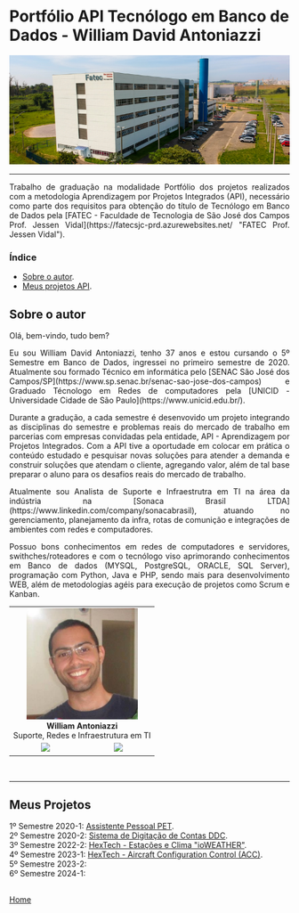 # Portfólio API Tecnólogo em Banco de Dados - William David Antoniazzi

<div align="center">
    
![FATEC - Faculdade de Tecnologia de São José dos Campos Prof. Jessen Vidal](./docsandimages/fatec/prediosjk771x300.png)

</div>

---

<p align="justify">Trabalho de graduação na modalidade Portfólio dos projetos realizados com a metodologia Aprendizagem por Projetos Integrados (API), necessário como parte dos requisitos para obtenção do título de Tecnólogo em Banco de Dados pela [FATEC - Faculdade de Tecnologia de São José dos Campos Prof. Jessen Vidal](https://fatecsjc-prd.azurewebsites.net/ "FATEC Prof. Jessen Vidal").</p>

### Índice

- [Sobre o autor](#sobre-o-autor).
- [Meus projetos API](#meus-projetos).

## Sobre o autor

<p align="justify">Olá, bem-vindo, tudo bem? </p>
<p align="justify">Eu sou William David Antoniazzi, tenho 37 anos e estou cursando o 5º Semestre em Banco de Dados, ingressei no primeiro semestre de 2020.
Atualmente sou formado Técnico em informática pelo [SENAC São José dos Campos/SP](https://www.sp.senac.br/senac-sao-jose-dos-campos) e Graduado Técnologo em Redes de computadores pela [UNICID - Universidade Cidade de São Paulo](https://www.unicid.edu.br/).</p>

<p align="justify">Durante a gradução, a cada semestre é desenvovido um projeto integrando as disciplinas do semestre e problemas reais do mercado de trabalho em parcerias com empresas convidadas pela entidade, API - Aprendizagem por Projetos Integrados.
Com a API tive a oportudade em colocar em prática o conteúdo estudado e pesquisar novas soluções para atender a demanda e construir soluções que atendam o cliente, agregando valor, além de tal base preparar o aluno para os desafios reais do mercado de trabalho. </p>

<p align="justify">Atualmente sou Analista de Suporte e Infraestrutra em TI na área da indústria na [Sonaca Brasil LTDA](https://www.linkedin.com/company/sonacabrasil), atuando no gerenciamento, planejamento da infra, rotas de comunição e integrações de ambientes com redes e computadores.<p>

<p align="justify">Possuo bons conhecimentos em redes de computadores e servidores, swithches/roteadores e com o tecnólogo viso aprimorando conhecimentos em Banco de dados (MYSQL, PostgreSQL, ORACLE, SQL Server), programação com Python, Java e PHP, sendo mais para desenvolvimento WEB, além de metodologias agéis para execução de projetos como Scrum e Kanban.<p>

<table border="0" align="center">
    <tr>
        <td colspan="2" align="center"><img src="./docsandimages/william.antoniazzi.jpg" width="200px;"/><br/><b>William Antoniazzi</b></a><br/> Suporte, Redes e Infraestrutura em TI
        </td>
    </tr>
    <tr align="center">
        <td>
            <div>
            <a href="https://github.com/williamantoniazzi"><img src="https://img.shields.io/badge/Github-WilliamAntoniazzi-blue?style=flat-square&logo=github"></a>
            </div>
        </td>
        <td>
            <div>
            <a href="https://www.linkedin.com/in/williamantoniazzi/"><img src="https://img.shields.io/badge/LinkedIn-WilliamAntoniazzi-blue?style=flat-square&logo=linkedin"></a>
            </div>
        </td>
    </tr>
</table>

<br/>

---

## Meus Projetos

1º Semestre 2020-1: [Assistente Pessoal PET](./semesters/sem1_api.md). <br/>
2º Semestre 2020-2: [Sistema de Digitação de Contas DDC](./semesters/sem2_api.md). <br/>
3º Semestre 2022-2: [HexTech - Estações e Clima "ioWEATHER"](./semesters/sem3_api.md). <br/>
4º Semestre 2023-1: [HexTech - Aircraft Configuration Control (ACC)](./semesters/sem4_api.md). <br/>
5º Semestre 2023-2: <br/>
6º Semestre 2024-1: <br/>

## 

[Home](#portfólio-api-tecnólogo-em-banco-de-dados---william-david-antoniazzi)
